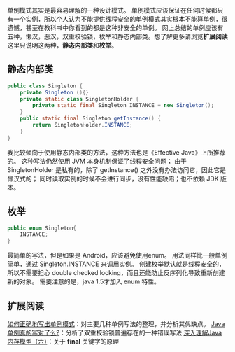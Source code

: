 单例模式其实是最容易理解的一种设计模式。
单例模式应该保证在任何时候都只有一个实例，所以个人认为不能提供线程安全的单例模式其实根本不能算单例，很遗憾，甚至在教科书中你看到的都是这种非安全的单例。
网上总结的单例应该有五种，懒汉，恶汉，双重校验锁，枚举和静态内部类。想了解更多请浏览**扩展阅读**
这里只说明这两种，**静态内部类**和**枚举**。

## 静态内部类
```java
public class Singleton {  
    private Singleton (){}  
    private static class SingletonHolder {  
        private static final Singleton INSTANCE = new Singleton();  
    } 
    public static final Singleton getInstance() {  
        return SingletonHolder.INSTANCE; 
    }  
}
```
我比较倾向于使用静态内部类的方法，这种方法也是《Effective Java》上所推荐的。
这种写法仍然使用 JVM 本身机制保证了线程安全问题；
由于 SingletonHolder 是私有的，除了 getInstance() 之外没有办法访问它，因此它是懒汉式的；
同时读取实例的时候不会进行同步，没有性能缺陷；也不依赖 JDK 版本。

## 枚举
```java
public enum Singleton{
    INSTANCE;
}
```
最简单的写法，但是如果是 Android，应该避免使用enum。
用法同样比一般单例简单，通过 Singleton.INSTANCE 来调用实例。
创建枚举默认就是线程安全的，所以不需要担心 double checked locking，而且还能防止反序列化导致重新创建新的对象。
需要注意的是，java 1.5才加入 enum 特性。

## 扩展阅读
[如何正确地写出单例模式](http://wuchong.me/blog/2014/08/28/how-to-correctly-write-singleton-pattern/)：对主要几种单例写法的整理，并分析其优缺点。
[Java 单例真的写对了么?](http://www.race604.com/java-double-checked-singleton/)：分析了双重校验锁普遍存在的一种错误写法
[深入理解Java内存模型（六）](http://www.infoq.com/cn/articles/java-memory-model-6)：关于 **final** 关键字的原理